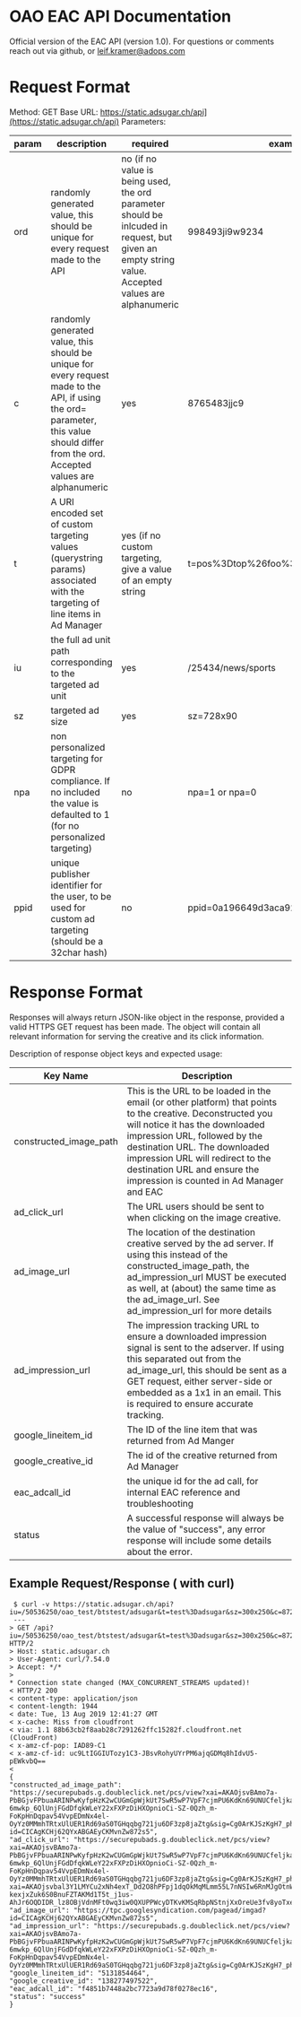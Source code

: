 # OAO EAC API Documentation

Official version of the EAC API (version 1.0). For questions or comments reach out via github, or leif.kramer@adops.com

# Request Format


Method: GET
Base URL: https://static.adsugar.ch/api](https://static.adsugar.ch/api)
Parameters:


param|description|required|example 
 ---------- | ---------- | ---------- | ----------
 ord| randomly generated value, this should be unique for every request made to the API | no (if no value is being used, the ord parameter should be inlcuded in request, but given an empty string value.  Accepted values are alphanumeric| 998493ji9w9234
 c| randomly generated value, this should be unique for every request made to the API, if using the ord= parameter, this value should differ from the ord. Accepted values are alphanumeric | yes| 8765483jjc9
 t| A URI encoded set of custom targeting values (querystring params) associated with the targeting of line items in Ad Manager | yes (if no custom targeting, give a value of an empty string| t=pos%3Dtop%26foo%3Dbar 
 iu| the full ad unit path corresponding to the targeted ad unit | yes| /25434/news/sports
 sz| targeted ad size  | yes| sz=728x90 
 npa| non personalized targeting for GDPR compliance. If no included the value is defaulted to 1 (for no personalized targeting) | no| npa=1 or npa=0  
 ppid| unique publisher identifier for the user, to be used for custom ad targeting (should be a 32char hash) | no| ppid=0a196649d3aca92d3e06a90a1f28f60e 

# Response Format
Responses will always return  JSON-like object in the response, provided a valid HTTPS GET request has been made.
The  object will contain all relevant information for serving the creative and its click information.

Description of response object keys and expected usage:

Key Name | Description 
---------- | ----------
constructed_image_path | This is the URL to be loaded in the email (or other platform) that points to the creative. Deconstructed you will notice it has the downloaded impression URL, followed by the destination URL. The downloaded impression URL will redirect to the destination URL and ensure the impression is counted in Ad Manager and EAC
ad_click_url | The URL users should be sent to when clicking on the image creative. 
ad_image_url | The location of the destination creative served by the ad server. If using this instead of the constructed_image_path, the ad_impression_url MUST be executed as well, at (about) the same time as the ad_image_url. See ad_impression_url for more details
ad_impression_url | The impression tracking URL to ensure a downloaded impression signal is sent to the adserver. If using this separated out from the ad_image_url, this should be sent as a GET request, either server-side or embedded as a 1x1 in an email. This is required to ensure accurate tracking.
google_lineitem_id | The ID of the line item that was returned from Ad Manger 
google_creative_id | The id of the creative returned from Ad Manager 
eac_adcall_id | the unique id for the ad call, for internal EAC reference and troubleshooting |
status | A successful response will always be the value of "success", any error response will include some details about the error. 

## Example Request/Response ( with curl)

     $ curl -v https://static.adsugar.ch/api?iu=/50536250/oao_test/btstest/adsugar&t=test%3Dadsugar&sz=300x250&c=872349237&ord=z1b2c3v5y67e
     ---
    > GET /api?iu=/50536250/oao_test/btstest/adsugar&t=test%3Dadsugar&sz=300x250&c=872349237&ord=z1b2c3v5y67e HTTP/2
    > Host: static.adsugar.ch
    > User-Agent: curl/7.54.0
    > Accept: */*
    >
    * Connection state changed (MAX_CONCURRENT_STREAMS updated)!
    < HTTP/2 200
    < content-type: application/json
    < content-length: 1944
    < date: Tue, 13 Aug 2019 12:41:27 GMT
    < x-cache: Miss from cloudfront
    < via: 1.1 88b63cb2f8aab28c7291262ffc15282f.cloudfront.net (CloudFront)
    < x-amz-cf-pop: IAD89-C1
    < x-amz-cf-id: uc9LtIGGIUTozy1C3-JBsvRohyUYrPM6ajqGDMq8hIdvU5-pEWkvbQ==
    <
    {
    "constructed_ad_image_path": "https://securepubads.g.doubleclick.net/pcs/view?xai=AKAOjsvBAmo7a-PbBGjvFPbuaARINPwKyfpHzK2wCUGmGpWjkUt7SwR5wP7VpF7cjmPU6KdKn69UNUCfeljkaB2k79niwXe5c6rtp9h65Dt109NUGa_D5QzjH2WhDPCJMDIVNXdAtllt1jkBS2I9nisloaQAnyX-6mwkp_6QlUnjFGdDfqkWLeY22xFXPzDiHXOpnioCi-SZ-0Qzh_m-FoKpHnDqpav54VvpEDmNx4el-OyYz0MMmhTRtxUlUER1Rd69aS0TGHqqbg721ju6DF3zp8jaZtg&sig=Cg0ArKJSzKgH7_phZ5B_EAE&urlfix=1&adurl=https://tpc.googlesyndication.com/pagead/imgad?id=CICAgKCHj62QYxABGAEyCKMvnZw872s5", 
    "ad_click_url": "https://securepubads.g.doubleclick.net/pcs/view?xai=AKAOjsvBAmo7a-PbBGjvFPbuaARINPwKyfpHzK2wCUGmGpWjkUt7SwR5wP7VpF7cjmPU6KdKn69UNUCfeljkaB2k79niwXe5c6rtp9h65Dt109NUGa_D5QzjH2WhDPCJMDIVNXdAtllt1jkBS2I9nisloaQAnyX-6mwkp_6QlUnjFGdDfqkWLeY22xFXPzDiHXOpnioCi-SZ-0Qzh_m-FoKpHnDqpav54VvpEDmNx4el-OyYz0MMmhTRtxUlUER1Rd69aS0TGHqqbg721ju6DF3zp8jaZtg&sig=Cg0ArKJSzKgH7_phZ5B_EAE&urlfix=1&adurl=https://adclick.g.doubleclick.net/pcs/click?xai=AKAOjsvbal3Y1LMYCu2xNh4exT_Dd2O8hPFpj1dqOkMqMLmm55L7nNSIw6RnMJgOtnWGSUVtr8mBrq79gC4Y_xdzjeTvYv_L3X5gjyf0gQOlTLcKivtGSzWyeF6Vr7qkVJK93XI4QJl0ZFtgYSH5zP7v-kexjxZuk6S0BnuFZTAKMd1T5t_j1us-AhJr6OQDIDR_lz8OBjVdnMFt0wq3iw0QXUPPWcyDTKvKMSqRbpNStnjXxOreUe3fv8yoTxeCzYqiputUWQeuxhO5_nPfVnE&sig=Cg0ArKJSzDA3h3DNpIjmEAE&urlfix=1&adurl=http://nflc.om",
    "ad_image_url": "https://tpc.googlesyndication.com/pagead/imgad?id=CICAgKCHj62QYxABGAEyCKMvnZw872s5",
    "ad_impression_url": "https://securepubads.g.doubleclick.net/pcs/view?xai=AKAOjsvBAmo7a-PbBGjvFPbuaARINPwKyfpHzK2wCUGmGpWjkUt7SwR5wP7VpF7cjmPU6KdKn69UNUCfeljkaB2k79niwXe5c6rtp9h65Dt109NUGa_D5QzjH2WhDPCJMDIVNXdAtllt1jkBS2I9nisloaQAnyX-6mwkp_6QlUnjFGdDfqkWLeY22xFXPzDiHXOpnioCi-SZ-0Qzh_m-FoKpHnDqpav54VvpEDmNx4el-OyYz0MMmhTRtxUlUER1Rd69aS0TGHqqbg721ju6DF3zp8jaZtg&sig=Cg0ArKJSzKgH7_phZ5B_EAE&urlfix=1&adurl=", 
    "google_lineitem_id": "5131854464", 
    "google_creative_id": "138277497522", 
    "eac_adcall_id": "f4851b7448a2bc7723a9d78f0278ec16",
    "status": "success"
    }

   
